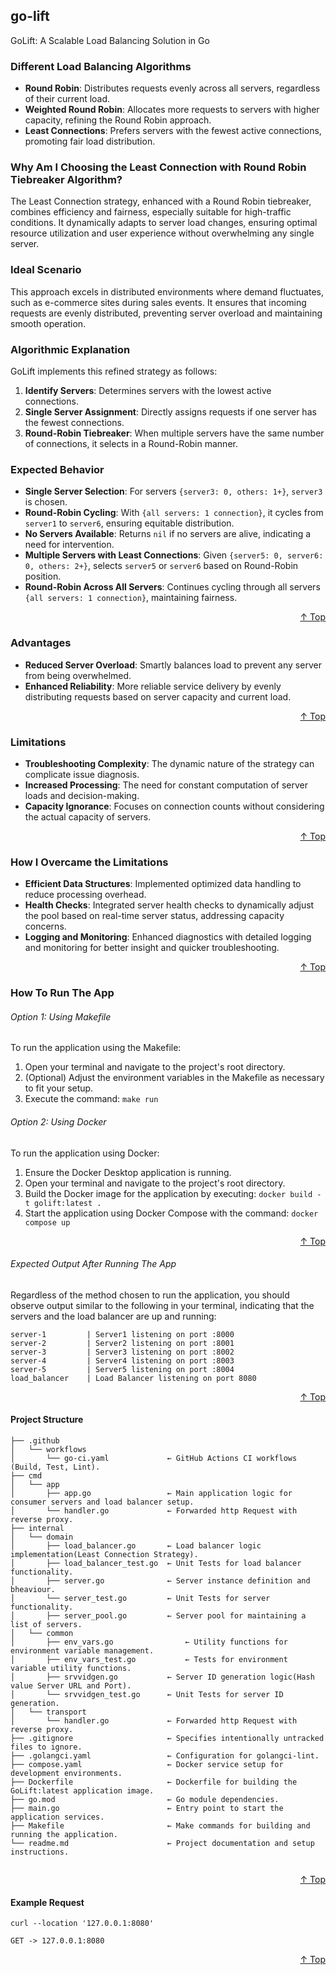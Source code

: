 ## go-lift
GoLift: A Scalable Load Balancing Solution in Go

### Different Load Balancing Algorithms

- **Round Robin**: Distributes requests evenly across all servers, regardless of their current load.
- **Weighted Round Robin**: Allocates more requests to servers with higher capacity, refining the Round Robin approach.
- **Least Connections**: Prefers servers with the fewest active connections, promoting fair load distribution.

### Why Am I Choosing the Least Connection with Round Robin Tiebreaker Algorithm?

The Least Connection strategy, enhanced with a Round Robin tiebreaker, combines efficiency and fairness, especially suitable for high-traffic conditions. It dynamically adapts to server load changes, ensuring optimal resource utilization and user experience without overwhelming any single server.

### Ideal Scenario

This approach excels in distributed environments where demand fluctuates, such as e-commerce sites during sales events. It ensures that incoming requests are evenly distributed, preventing server overload and maintaining smooth operation.

### Algorithmic Explanation

GoLift implements this refined strategy as follows:

1. **Identify Servers**: Determines servers with the lowest active connections.
2. **Single Server Assignment**: Directly assigns requests if one server has the fewest connections.
3. **Round-Robin Tiebreaker**: When multiple servers have the same number of connections, it selects in a Round-Robin manner.

### Expected Behavior

- **Single Server Selection**: For servers `{server3: 0, others: 1+}`, `server3` is chosen.
- **Round-Robin Cycling**: With `{all servers: 1 connection}`, it cycles from `server1` to `server6`, ensuring equitable distribution.
- **No Servers Available**: Returns `nil` if no servers are alive, indicating a need for intervention.
- **Multiple Servers with Least Connections**: Given `{server5: 0, server6: 0, others: 2+}`, selects `server5` or `server6` based on Round-Robin position.
- **Round-Robin Across All Servers**: Continues cycling through all servers `{all servers: 1 connection}`, maintaining fairness.

<p align="right"><a href="#go-lift">↑ Top</a></p>

### Advantages

- **Reduced Server Overload**: Smartly balances load to prevent any server from being overwhelmed.
- **Enhanced Reliability**: More reliable service delivery by evenly distributing requests based on server capacity and current load.

<p align="right"><a href="#go-lift">↑ Top</a></p>

### Limitations

- **Troubleshooting Complexity**: The dynamic nature of the strategy can complicate issue diagnosis.
- **Increased Processing**: The need for constant computation of server loads and decision-making.
- **Capacity Ignorance**: Focuses on connection counts without considering the actual capacity of servers.

<p align="right"><a href="#go-lift">↑ Top</a></p>

### How I Overcame the Limitations

- **Efficient Data Structures**: Implemented optimized data handling to reduce processing overhead.
- **Health Checks**: Integrated server health checks to dynamically adjust the pool based on real-time server status, addressing capacity concerns.
- **Logging and Monitoring**: Enhanced diagnostics with detailed logging and monitoring for better insight and quicker troubleshooting.

<p align="right"><a href="#go-lift">↑ Top</a></p>

### How To Run The App

###### Option 1: Using Makefile

To run the application using the Makefile:

1. Open your terminal and navigate to the project's root directory.
2. (Optional) Adjust the environment variables in the Makefile as necessary to fit your setup.
3. Execute the command: `make run`


###### Option 2: Using Docker

To run the application using Docker:

1. Ensure the Docker Desktop application is running.
2. Open your terminal and navigate to the project's root directory.
3. Build the Docker image for the application by executing: `docker build -t golift:latest .`
4. Start the application using Docker Compose with the command: `docker compose up`

<p align="right"><a href="#go-lift">↑ Top</a></p>

###### Expected Output After Running The App

Regardless of the method chosen to run the application, you should observe output similar to the following in your terminal, indicating that the servers and the load balancer are up and running:


```
server-1         | Server1 listening on port :8000
server-2         | Server2 listening on port :8001
server-3         | Server3 listening on port :8002
server-4         | Server4 listening on port :8003
server-5         | Server5 listening on port :8004
load_balancer    | Load Balancer listening on port 8080

```
<p align="right"><a href="#go-lift">↑ Top</a></p>

#### Project Structure

```plaintext
├── .github
│   └── workflows
│       └── go-ci.yaml             ← GitHub Actions CI workflows (Build, Test, Lint).
├── cmd
│   └── app
│       ├── app.go                 ← Main application logic for consumer servers and load balancer setup.
│       └── handler.go             ← Forwarded http Request with reverse proxy.
├── internal
│   └── domain
│       ├── load_balancer.go       ← Load balancer logic implementation(Least Connection Strategy).
│       ├── load_balancer_test.go  ← Unit Tests for load balancer functionality.
│       ├── server.go              ← Server instance definition and bheaviour.
│       └── server_test.go         ← Unit Tests for server functionality.
│       ├── server_pool.go         ← Server pool for maintaining a list of servers.
│   └── common
│       ├── env_vars.go                ← Utility functions for environment variable management.
│       ├── env_vars_test.go           ← Tests for environment variable utility functions.
│       ├── srvvidgen.go           ← Server ID generation logic(Hash value Server URL and Port).
│       └── srvvidgen_test.go      ← Unit Tests for server ID generation.
│   └── transport
│       └── handler.go             ← Forwarded http Request with reverse proxy.
├── .gitignore                     ← Specifies intentionally untracked files to ignore.
├── .golangci.yaml                 ← Configuration for golangci-lint.
├── compose.yaml                   ← Docker service setup for development environments.
├── Dockerfile                     ← Dockerfile for building the GoLift:latest application image.
├── go.mod                         ← Go module dependencies.
├── main.go                        ← Entry point to start the application services.
├── Makefile                       ← Make commands for building and running the application.
└── readme.md                      ← Project documentation and setup instructions.


```
<p align="right"><a href="#go-lift">↑ Top</a></p>

#### Example Request

```
curl --location '127.0.0.1:8080'

GET -> 127.0.0.1:8080

```
<p align="right"><a href="#go-lift">↑ Top</a></p>
